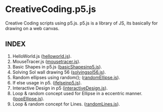 # CreativeCoding.p5.js

Creative Coding scripts using p5.js.
p5.js is a library of JS, its basically for drawing on a web canvas.

## INDEX

1. HelloWorld.js  ([helloworld.js](https://github.com/sohampod/CreativeCoding.p5.js/blob/main/helloworld.js)).
2. MouseTracer.js ([mousetracer.js](https://github.com/sohampod/CreativeCoding.p5.js/blob/main/mousetracer.js)).
3. Basic Shapes in p5.js ([basicShapesinp5.js](https://github.com/sohampod/CreativeCoding.p5.js/blob/main/basicShapesinp5.js)). 
4. Solving Sol wall drawing 56 ([solvingsol56.js](https://github.com/sohampod/CreativeCoding.p5.js/blob/main/solvingsol56.js)).
5. Random ellipses using random(); ([randomEllipse.js](https://github.com/sohampod/CreativeCoding.p5.js/blob/main/randomEllipse.js)).
6. If else usage in p5. ([ifelseinp5.js](https://github.com/sohampod/CreativeCoding.p5.js/blob/main/ifelseinp5.js)).
7. Interactive Design in p5 ([interactiveDesign.js](https://github.com/sohampod/CreativeCoding.p5.js/blob/main/interactiveDesign.js)).
8. Loop & random concept used for Ellipse in a eccentric manner. ([loopEllipse.js](https://github.com/sohampod/CreativeCoding.p5.js/blob/main/loopEllipse.js)).
9. Loop & random concept for Lines. ([randomLines.js](https://github.com/sohampod/CreativeCoding.p5.js/blob/main/randomLines.js)).